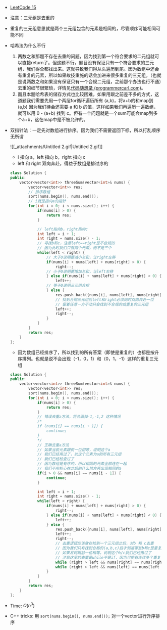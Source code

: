 - [LeetCode 15](https://leetcode.com/problems/3sum/description/)
- 注意：三元组是去重的
- 重复的三元组意思就是两个三元组包含的元素是相同的，尽管顺序可能相同可能不同
- 哈希法为什么不行
    1. 两数之和那题不存在去重的问题，因为找到第一个符合要求的二元组就可以直接return了。但这题不行，题目没有保证只有一个符合要求的三元组，我们得全都找出来。这就导致我们得从头遍历到尾。因为数组中还会有重复的元素，所以如果故技重施的话会加进来很多重复的三元组。（也就是说两数之和如果没有保证只有一个合规二元组，之前那个办法也行不通）去重的细节很繁琐，详情见[代码随想录 (programmercarl.com)](https://programmercarl.com/0015.%E4%B8%89%E6%95%B0%E4%B9%8B%E5%92%8C.html#%E6%80%9D%E8%B7%AF)。
    2. 而且本题哈希表的储存方式也比较困难，如果用跟之前差不多的方式，这道题我们需要先用一个两层for循环遍历所有 (a,b)，将a+b的和map到 (a,b) 因为我们待会还需要 a 和 b 的值，这样如果我们再遍历一遍数组，就可以用 0 - (a+b) 找到 c。但有一个问题就是一个sum可能会map到多个a+b，这在map中是不被允许的。
- 双指针法：一定先对数组进行排序。因为我们不需要返回下标，所以打乱顺序无所谓
    
    ![[_attachments/Untitled 2.gif|Untitled 2.gif]]
    
    - i 指向 a，left 指向 b，right 指向 c
    - left 和 right 双向奔赴，得益于数组是排过序的
    
    ```C++
    class Solution {
    public:
    	vector<vector<int>> threeSum(vector<int>& nums) {
    		vector<vector<int>> res;
    		// 排序数组
    		sort(nums.begin(), nums.end());
    		// i就是指向a的指针
    		for(int i = 0; i < nums.size(); i++) {
    			if(nums[i] > 0) {
    				return res;
    			}
    
    			// left指向b，right指向c
    			int left = i + 1;
    			int right = nums.size() - 1;
    			// 寻找b和c，注意left==right是不合规的
    			// 因为此时我们只有两个元素，而不是三个
    			while(left < right) {
    				// 大于0说明要减小总和，让right左移
    				if(nums[i] + nums[left] + nums[right] > 0) {
    					right--;
    				// 小于0说明要增加总和，让left右移
    				} else if(nums[i] + nums[left] + nums[right] < 0) {
    					left++;
    				// 等于0说明三元组合规
    				} else {
    					res.push_back({nums[i], nums[left], nums[right]});
    					// 找到合规三元组后left和right必须同时双向奔赴一位
    					// 留着任意一方不动只会找到不合规的或重复的三元组
    					left++;
    					right--;
    				}
    			}
    		}
    		return res;
    	}
    };
    ```
    
    - 因为数组已经排序了，所以找到的所有答案（即使是重复的）也都是按升序排列。也就是说不会出现（-1，0，1）和（0，1，-1）这样的重复三元组
    
    ```C++
    class Solution {
    public:
    	vector<vector<int>> threeSum(vector<int>& nums) {
    		vector<vector<int>> res;
    		sort(nums.begin(), nums.end());
    		for(int i = 0; i < nums.size(); i++) {
    			if(nums[i] > 0) {
    				return res;
    			}
    			// 错误去重a方法，将会漏掉-1,-1,2 这种情况
    			/*
    			if (nums[i] == nums[i + 1]) {
    				continue;
    			}
    			*/
    			// 正确去重a方法
    			// 如果当前元素跟前一位相等，说明这个a
    			// 我们已经用过了，以这个元素为a的所有三元组
    			// 我们已经检查过了
    			// 因为数组是有序的，所以相同的元素全部连在一起
    			// 我们不用担心在之后的什么地方再出现相同的a
    			if(i > 0 && nums[i] == nums[i - 1]) {
    				continue;
    			}
    
    			int left = i + 1;
    			int right = nums.size() - 1;
    			while(left < right) {
    				if(nums[i] + nums[left] + nums[right] > 0) {
    					right--;
    				} else if(nums[i] + nums[left] + nums[right] < 0) {
    					left++;
    				} else {
    					res.push_back({nums[i], nums[left], nums[right]});
    					left++;
    					right--;
    					// 去重逻辑应该放在找到一个三元组之后，对b 和 c去重
    					// 因为我们只有找到合格的(a,b,c)后才知道哪些b和c是重复的
    					// 如果发现跟前一位相等，说明这个b/c我们已经用过了
    					// 注意这里的去重是while不是if，因为可能有连续多个重复
    					while (right > left && nums[right] == nums[right + 1]) right--;
    					while (right > left && nums[left] == nums[left - 1]) left++;
    				}
    			}
    		}
    		return res;
    	}
    };
    ```
    
- Time: $O(n^3)$
- C++ tricks: 用 `sort(nums.begin(), nums.end());` 对一个vector进行升序排序